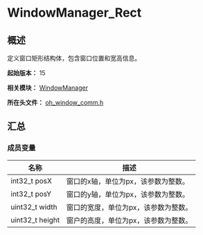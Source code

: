 # WindowManager_Rect

## 概述

定义窗口矩形结构体，包含窗口位置和宽高信息。

**起始版本：** 15

**相关模块：** [WindowManager](capi-windowmanager.md)

**所在头文件：** [oh_window_comm.h](capi-oh-window-comm-h.md)

## 汇总

### 成员变量

| 名称 | 描述 |
| -- | -- |
| int32_t posX | 窗口的x轴，单位为px，该参数为整数。 |
| int32_t posY | 窗口的y轴，单位为px，该参数为整数。 |
| uint32_t width | 窗口的宽度，单位为px，该参数为整数。 |
| uint32_t height | 窗户的高度，单位为px，该参数为整数。 |


